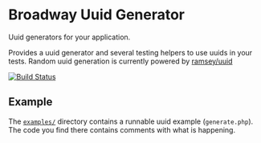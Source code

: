 Broadway Uuid Generator
======================
Uuid generators for your application.

Provides a uuid generator and several testing helpers to use uuids in your
tests. Random uuid generation is currently powered by [ramsey/uuid]

[ramsey/uuid]: https://github.com/ramsey/uuid

[![Build Status](https://travis-ci.org/broadway/broadway-uuid-generator.svg?branch=master)](https://travis-ci.org/broadway/broadway-uuid-generator)

## Example

The [`examples/`][examples] directory contains a runnable uuid example
(`generate.php`). The code you find there contains comments with what is
happening.

[examples]: examples/
